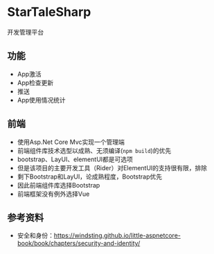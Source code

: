 ﻿# StarTaleSharp

开发管理平台


## 功能
- App激活
- App检查更新
- 推送
- App使用情况统计


## 前端

- 使用Asp.Net Core Mvc实现一个管理端
- 前端组件库技术选型以成熟、无须编译(`npm build`)的优先
- bootstrap、LayUI、elementUI都是可选项
- 但是该项目的主要开发工具（Rider）对ElementUI的支持很有限，排除
- 剩下Bootstrap和LayUI，论成熟程度，Bootstrap优先
- 因此前端组件库选择Bootstrap
- 前端框架没有例外选择Vue


## 参考资料
- 安全和身份：https://windsting.github.io/little-aspnetcore-book/book/chapters/security-and-identity/

